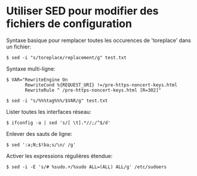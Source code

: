 # Utiliser SED pour modifier des fichiers de configuration

Syntaxe basique pour remplacer toutes les occurences de 'toreplace' dans un fichier:
    
    $ sed -i "s/toreplace/replacement/g" test.txt

Syntaxe multi-ligne:

    $ VAR="RewriteEngine On
           RewriteCond %{REQUEST_URI} !=/pre-https-noncert-keys.html
           RewriteRule ^ /pre-https-noncert-keys.html [R=302]"

    $ sed -i "s/%%%tag%%%/$VAR/g" test.txt

Lister toutes les interfaces réseau:

    $ ifconfig -a | sed 's/[ \t].*//;/^$/d'

Enlever des sauts de ligne:

    $ sed ':a;N;$!ba;s/\n/ /g'

Activer les expressions régulières étendue:

    $ sed -i -E 's/# %sudo.+/%sudo ALL=(ALL) ALL/g' /etc/sudoers
